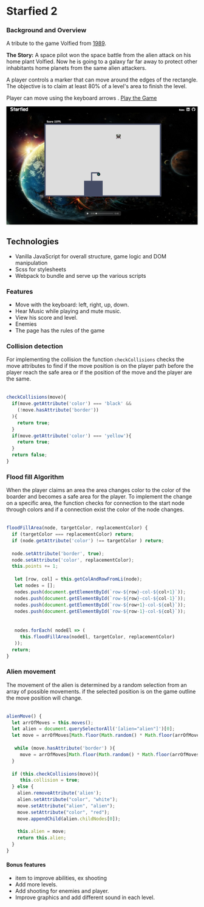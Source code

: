 # Starfied 2

### Background and Overview

A tribute to the game Volfied from [1989](https://www.youtube.com/watch?v=RxuMVqkLD7o).

**The Story:** A space pilot won the space battle from the alien attack on his home plant Volfied. Now he is going to a galaxy far far away to protect other inhabitants home planets from the same alien attackers.

A player controls a marker that can move around the edges of the rectangle. The objective is to claim at least 80% of a level's area to finish the level.

Player can move using the keyboard arrows . [Play the Game](https://roniramon.github.io/starfied/)

![game Image ](assets/images/Screen-Shot-game.png)

## Technologies
*	Vanilla JavaScript for overall structure, game logic and DOM manipulation
*	Scss for stylesheets
*	Webpack to bundle and serve up the various scripts

### Features
*	Move with the keyboard: left, right, up, down.
*	Hear Music while playing and mute music.
*	View his score and level.
*	Enemies
*	The page has the rules of the game

### Collision detection
For implementing the collision the function `checkCollisions` checks the move attributes to find if the move position is on the player path before the player reach the safe area or if the position of the move and the player are the same.    

``` javascript

checkCollisions(move){
  if(move.getAttribute('color') === 'black' &&
    (!move.hasAttribute('border'))
  ){
    return true;
  }
  if(move.getAttribute('color') === 'yellow'){
    return true;
  }
  return false;
}

```

### Flood fill Algorithm

When the player claims an area the area changes color to the color of the boarder and becomes a safe area for the player.
To implement the change on a specific area, the function checks for connection to the start node through colors and if a connection exist the color of the node changes.

``` javascript

floodFillArea(node, targetColor, replacementColor) {
  if (targetColor === replacementColor) return;
  if (node.getAttribute('color') !== targetColor ) return;

  node.setAttribute('border', true);
  node.setAttribute('color', replacementColor);
  this.points += 1;

   let [row, col] = this.getColAndRowFromLi(node);
   let nodes = [];
   nodes.push(document.getElementById(`row-${row}-col-${col+1}`));
   nodes.push(document.getElementById(`row-${row}-col-${col-1}`));
   nodes.push(document.getElementById(`row-${row+1}-col-${col}`));
   nodes.push(document.getElementById(`row-${row-1}-col-${col}`));


   nodes.forEach( nodeEl => (
     this.floodFillArea(nodeEl, targetColor, replacementColor)
   ));
  return;
}

```

### Alien movement

The movement of the alien is determined by a random selection from an array of possible movements. if the selected position is on the game outline the move position will change.

``` javascript

alienMove() {
  let arrOfMoves = this.moves();
  let alien = document.querySelectorAll('[alien="alien"]')[0];
  let move = arrOfMoves[Math.floor(Math.random() * Math.floor(arrOfMoves.length))];

   while (move.hasAttribute('border') ){
     move = arrOfMoves[Math.floor(Math.random() * Math.floor(arrOfMoves.length))];
  }

  if (this.checkCollisions(move)){
     this.collision = true;
  } else {
    alien.removeAttribute('alien');
    alien.setAttribute("color", "white");
    move.setAttribute("alien", "alien");
    move.setAttribute("color", "red");
    move.appendChild(alien.childNodes[0]);

    this.alien = move;
    return this.alien;
  }
}

```




#### Bonus features
* item to improve abilities, ex shooting
* Add more levels.
* Add shooting for enemies and player.
* Improve graphics and add different sound in each level.  

